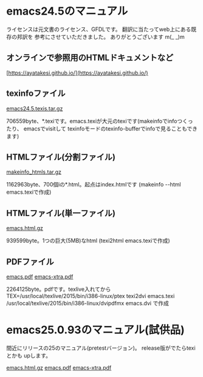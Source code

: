 # emacs24.5のマニュアル
ライセンスは元文書のライセンス、GFDLです。 翻訳に当たってweb上にある既存の邦訳を
参考にさせていただきました。 ありがとうございます m(_ _)m

## オンラインで参照用のHTMLドキュメントなど
[https://ayatakesi.github.io/](https://ayatakesi.github.io/)

## texinfoファイル
[emacs24.5.texis.tar.gz](http://ayatakesi.html.xdomain.jp/emacs/24.5/emacs24.5.texis.tar.gz)

706559byte、*.texiです。emacs.texiが大元のtexiです(makeinfoでinfoつくったり、
emacsでvisitして texinfoモードのtexinfo-bufferでinfoで見ることもできます)

## HTMLファイル(分割ファイル)
[makeinfo_htmls.tar.gz](http://ayatakesi.html.xdomain.jp/emacs/24.5/makeinfo_htmls.tar.gz)

1162963byte、700個iの*.html。起点はindex.htmlです
(makeinfo --html emacs.texiで作成)

## HTMLファイル(単一ファイル)
[emacs.html.gz](http://ayatakesi.html.xdomain.jp/emacs/24.5/emacs.html.gz)

939599byte。1つの巨大(5MB)なhtml
(texi2html emacs.texiで作成)

## PDFファイル
[emacs.pdf](http://ayatakesi.html.xdomain.jp/emacs/24.5/emacs.pdf)
[emacs-xtra.pdf](http://ayatakesi.html.xdomain.jp/emacs/25.0.93/emacs-xtra.pdf)

2264125byte。pdfです。texlive入れてから
TEX=/usr/local/texlive/2015/bin/i386-linux/ptex texi2dvi emacs.texi
/usr/local/texlive/2015/bin/i386-linux/dvipdfmx emacs.dvi
で作成

# emacs25.0.93のマニュアル(試供品)

間近にリリースの25のマニュアル(pretestバージョン)。 release版がでたらtexiとかも
upします。

[emacs.html.gz](http://ayatakesi.html.xdomain.jp/emacs/25.0.93/emacs.html.gz)
[emacs.pdf](http://ayatakesi.html.xdomain.jp/emacs/25.0.93/emacs.pdf)
[emacs-xtra.pdf](http://ayatakesi.html.xdomain.jp/emacs/25.0.93/emacs-xtra.pdf)
